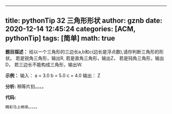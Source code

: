 
---
title: pythonTip 32 三角形形状
author: gznb
date: 2020-12-14 12:45:24
categories: [ACM, pythonTip]
tags: [简单]
math: true
---

**题目描述：**
给以一个三角形的三边长a,b和c(边长是浮点数),请你判断三角形的形状。
若是锐角三角形，输出R,
若是直角三角形，输出Z，
若是钝角三角形，输出D，
若三边长不能构成三角形，输出W.

**示例：**
输入：
a = 3.0
b = 5.0
c = 4.0
输出：
Z


**分析:**
稍等片刻。。。。

**代码:**
```python
精彩马上继续。。。。。
```
